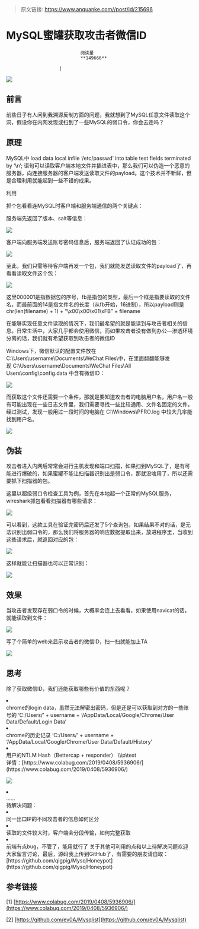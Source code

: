> 原文链接: https://www.anquanke.com//post/id/215696 


# MySQL蜜罐获取攻击者微信ID


                                阅读量   
                                **149666**
                            
                        |
                        
                                                                                    



[![](https://p3.ssl.qhimg.com/t0127c51c84073ef433.png)](https://p3.ssl.qhimg.com/t0127c51c84073ef433.png)



## 前言

前些日子有人问到我溯源反制方面的问题，我就想到了MySQL任意文件读取这个洞，假设你在内网发现或扫到了一些MySQL的弱口令，你会去连吗？



## 原理

MySQL中 load data local infile ‘/etc/passwd’ into table test fields terminated by ‘\n’; 语句可以读取客户端本地文件并插进表中，那么我们可以伪造一个恶意的服务器，向连接服务器的客户端发送读取文件的payload。这个技术并不新鲜，但是合理利用就能起到一些不错的成果。

利用

抓个包看看连MySQL时客户端和服务端通信的两个关键点：

服务端先返回了版本、salt等信息：

[![](https://p4.ssl.qhimg.com/t0187281f647de09468.png)](https://p4.ssl.qhimg.com/t0187281f647de09468.png)

客户端向服务端发送账号密码信息后，服务端返回了认证成功的包：

[![](https://p3.ssl.qhimg.com/t012ccd4bba01a34a07.png)](https://p3.ssl.qhimg.com/t012ccd4bba01a34a07.png)

至此，我们只需等待客户端再发一个包，我们就能发送读取文件的payload了，再看看读取文件这个包：

[![](https://p0.ssl.qhimg.com/t0121380694259a48dc.png)](https://p0.ssl.qhimg.com/t0121380694259a48dc.png)

这里000001是指数据包的序号，fb是指包的类型，最后一个框是指要读取的文件名，而最前面的14是指文件名的长度（从fb开始，16进制），所以payload则是chr(len(filename) + 1) + “\x00\x00\x01\xFB” + filename

在能够实现任意文件读取的情况下，我们最希望的就是能读到与攻击者相关的信息。日常生活中，大家几乎都会使用微信，而如果攻击者没有做到办公—渗透环境分离的话，我们就有希望获取到攻击者的微信ID

Windows下，微信默认的配置文件放在C:\Users\username\Documents\WeChat Files\中，在里面翻翻能够发现 C:\Users\username\Documents\WeChat Files\All Users\config\config.data 中含有微信ID：

[![](https://p5.ssl.qhimg.com/t011fd861c12f50cef0.png)](https://p5.ssl.qhimg.com/t011fd861c12f50cef0.png)

而获取这个文件还需要一个条件，那就是要知道攻击者的电脑用户名，用户名一般有可能出现在一些日志文件里，我们需要寻找一些比较通用、文件名固定的文件。经过测试，发现一般用过一段时间的电脑在 C:\Windows\PFRO.log 中较大几率能找到用户名。

[![](https://p5.ssl.qhimg.com/t0114c01c63f28d8c3f.png)](https://p5.ssl.qhimg.com/t0114c01c63f28d8c3f.png)



## 伪装

攻击者进入内网后常常会进行主机发现和端口扫描，如果扫到MySQL了，是有可能进行爆破的，如果蜜罐不能让扫描器识别出是弱口令，那就没啥用了，所以还需要抓下扫描器的包。

这里以超级弱口令检查工具为例，首先在本地起一个正常的MySQL服务，wireshark抓包看看扫描器有哪些请求：

[![](https://p0.ssl.qhimg.com/t01c549f74c6c572d48.png)](https://p0.ssl.qhimg.com/t01c549f74c6c572d48.png)

可以看到，这款工具在验证完密码后还发了5个查询包，如果结果不对的话，是无法识别出弱口令的，那么我们将服务器的响应数据提取出来，放进程序里，当收到这些请求后，就返回对应的包：

[![](https://p0.ssl.qhimg.com/t0127b8ce8da2d1d5ef.png)](https://p0.ssl.qhimg.com/t0127b8ce8da2d1d5ef.png)

这样就能让扫描器也可以正常识别：

[![](https://p0.ssl.qhimg.com/t01dff13a5806837827.png)](https://p0.ssl.qhimg.com/t01dff13a5806837827.png)



## 效果

当攻击者发现存在弱口令的时候，大概率会连上去看看，如果使用navicat的话，就能读取到文件：

[![](https://p4.ssl.qhimg.com/t01d93e3d8ed19038ec.png)](https://p4.ssl.qhimg.com/t01d93e3d8ed19038ec.png)

写了个简单的web来显示攻击者的微信ID，扫一扫就能加上TA

[![](https://p2.ssl.qhimg.com/t01abb43f1ad6b5522c.png)](https://p2.ssl.qhimg.com/t01abb43f1ad6b5522c.png)



## 思考

除了获取微信ID，我们还能获取哪些有价值的东西呢？
<li>
<section>chrome的login data，虽然无法解密出密码，但是还是可以获取到对方的一些账号的
‘C:/Users/’ + username + ‘/AppData/Local/Google/Chrome/User Data/Default/Login Data’
</section>
</li>
<li>
<section>chrome的历史记录
‘C:/Users/’ + username + ‘/AppData/Local/Google/Chrome/User Data/Default/History’
</section>
</li>
<li>
<section>用户的NTLM Hash（Bettercap + responder）
\\ip\test
</section>
</li>
详情：[https://www.colabug.com/2019/0408/5936906/](https://www.colabug.com/2019/0408/5936906/)

[![](https://p3.ssl.qhimg.com/t011d3bde1fa9ca8ec2.png)](https://p3.ssl.qhimg.com/t011d3bde1fa9ca8ec2.png)
<li>
<section>……
</section>
</li>
待解决问题：
<li>
<section>同一出口IP的不同攻击者的信息如何区分
</section>
</li>
<li>
<section>读取的文件较大时，客户端会分段传输，如何完整获取
</section>
</li>
<li>
<section>前端有点bug，不管了，能用就行了
关于其他可利用的点和以上待解决问题欢迎大家留言讨论，最后，源码我上传到GitHub了，有需要的朋友请自取：
[https://github.com/qigpig/MysqlHoneypot](https://github.com/qigpig/MysqlHoneypot)
</section>
</li>


## 参考链接

[1] [https://www.colabug.com/2019/0408/5936906/](https://www.colabug.com/2019/0408/5936906/)

[2] [https://github.com/ev0A/Mysqlist](https://github.com/ev0A/Mysqlist)
